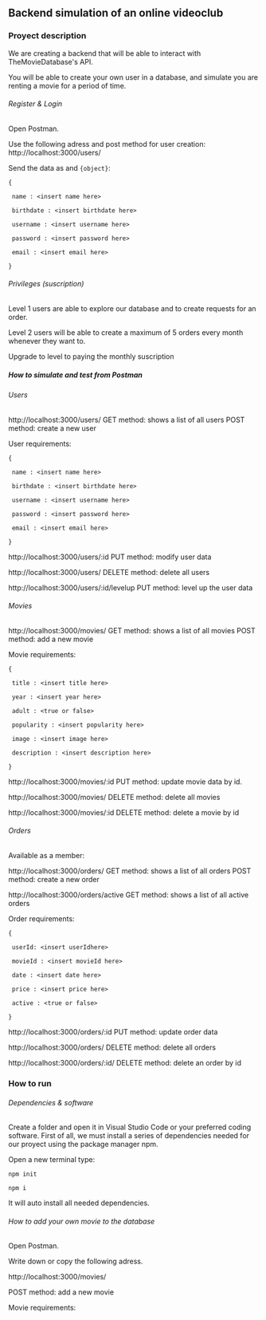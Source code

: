 ## Backend simulation of an online videoclub

### Proyect description

We are creating a backend that will be able to interact with TheMovieDatabase's API.

You will be able to create your own user in a database, and simulate you are renting a movie for a period of time. 


###### Register & Login

Open Postman.
<!-- postman indications here -->
Use the following adress and post method for user creation: 
http://localhost:3000/users/

Send the data as and `{object}`:

`{`

   ` name : <insert name here>` 

   ` birthdate : <insert birthdate here>`

   ` username : <insert username here>`

   ` password : <insert password here>`

   ` email : <insert email here>`
   
`}`



###### Privileges (suscription)

Level 1 users are able to explore our database and to create requests for an order.

Level 2 users will be able to create a maximum of 5 orders every month whenever they want to.

Upgrade to level to paying the monthly suscription

##### How to simulate and test from Postman

###### Users

http://localhost:3000/users/
GET method: shows a list of all users
POST method: create a new user

User requirements:

`{`

   ` name : <insert name here>` 

   ` birthdate : <insert birthdate here>`

   ` username : <insert username here>`

   ` password : <insert password here>`

   ` email : <insert email here>`
   
`}`

http://localhost:3000/users/:id
PUT method: modify user data

http://localhost:3000/users/
DELETE method: delete all users

http://localhost:3000/users/:id/levelup
PUT method: level up the user data


###### Movies

http://localhost:3000/movies/
GET method: shows a list of all movies
POST method: add a new movie

Movie requirements:

`{`

   ` title : <insert title here>` 

   ` year : <insert year here>`

   ` adult : <true or false>`

   ` popularity : <insert popularity here>`

   ` image : <insert image here>`
   
   ` description : <insert description here>`
   
`}`

http://localhost:3000/movies/:id
PUT method: update movie data by id.

http://localhost:3000/movies/
DELETE method: delete all movies

http://localhost:3000/movies/:id
DELETE method: delete a movie by id

###### Orders

Available as a member:

http://localhost:3000/orders/
GET method: shows a list of all orders
POST method: create a new order

http://localhost:3000/orders/active 
GET method: shows a list of all active orders

Order requirements:

`{`

   ` userId: <insert userIdhere>` 

   ` movieId : <insert movieId here>`

   ` date : <insert date here>`

   ` price : <insert price here>`

   ` active : <true or false>`
   
`}`

http://localhost:3000/orders/:id
PUT method: update order data

http://localhost:3000/orders/
DELETE method: delete all orders

http://localhost:3000/orders/:id/
DELETE method: delete an order by id

### How to run

###### Dependencies & software

Create a folder and open it in Visual Studio Code or your preferred coding software. First of all, we must install a series of dependencies needed for our proyect using the package manager npm.

Open a new terminal
type:

`npm init`

`npm i` 

It will auto install all needed dependencies.

<!-- Sequelieze not needed for user -->


###### How to add your own movie to the database

Open Postman.

Write down or copy the following adress.

http://localhost:3000/movies/

POST method: add a new movie

Movie requirements:
<!--  -->